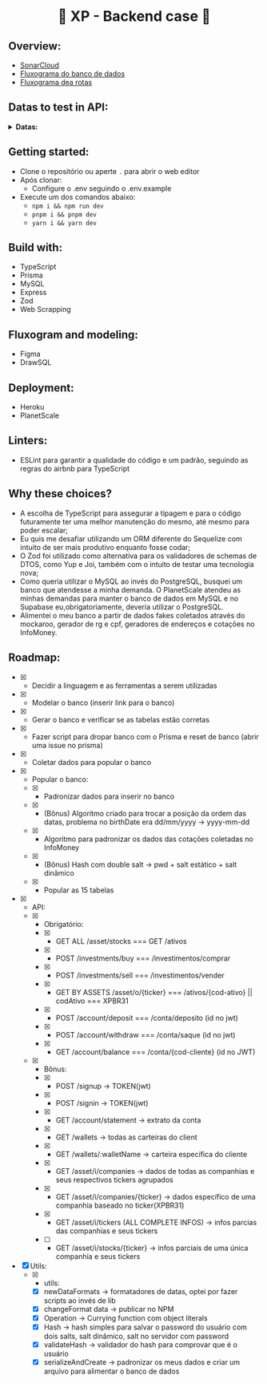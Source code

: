 <div align="center">
  <h1>🚀 XP - Backend case 🚀</h1>
</div align="center">

## Overview:
- [SonarCloud]()
- [Fluxograma do banco de dados](https://github.com/byneur4l/xp-case-back/blob/master/public/routes-fluxogram.png)
- [Fluxograma dea rotas](https://github.com/byneur4l/xp-case-back/blob/master/public/xp-bank-db-entities.png)


## Datas to test in API: 

<details>
  <summary><strong>Datas:</strong></summary>

  [
  {
    "id": 1,
    "email": "thassard0@bloomberg.com",
    "password": "ToWtCQHU0k",
    "first_name": "Tiler",
    "last_name": "Hassard",
    "birth_date": "1995/05/15",
    "gender": "Male",
    "balance": 20000000.0
  },\
  {
    "id": 2,
    "email": "epennings1@prweb.com",
    "password": "vTDQCN",
    "first_name": "Erastus",
    "last_name": "Pennings",
    "birth_date": "1998/04/06",
    "gender": "Male",
    "balance": 500000.0
  },\
  {
    "id": 3,
    "email": "ogreenshiels2@addtoany.com",
    "password": "XV31TYT",
    "first_name": "Olive",
    "last_name": "Greenshiels",
    "birth_date": "1993/08/25",
    "gender": "Female",
    "balance": 0.0
  },\
]
</details>

## Getting started:
- Clone o repositório ou aperte `.` para abrir o web editor
- Após clonar:
  - Configure o .env seguindo o .env.example
- Execute um dos comandos abaixo:
  - `npm i && npm run dev`
  - `pnpm i && pnpm dev`
  - `yarn i && yarn dev`

## Build with:
- TypeScript
- Prisma
- MySQL
- Express
- Zod
- Web Scrapping

## Fluxogram and modeling:
- Figma
- DrawSQL

## Deployment:
- Heroku
- PlanetScale

## Linters:
- ESLint para garantir a qualidade do código e um padrão, seguindo as regras do airbnb para TypeScript

## Why these choices?
- A escolha de TypeScript para assegurar a tipagem e para o código futuramente ter uma melhor manutenção do mesmo, até mesmo para poder escalar;
- Eu quis me desafiar utilizando um ORM diferente do Sequelize com intuito de ser mais produtivo enquanto fosse codar;
- O Zod foi utilizado como alternativa para os validadores de schemas de DTOS, como Yup e Joi, também com o intuito de testar uma tecnologia nova;
- Como queria utilizar o MySQL ao invés do PostgreSQL, busquei um banco que atendesse a minha demanda. O PlanetScale atendeu as minhas demandas para manter o banco de dados em MySQL e no Supabase eu,obrigatoriamente, deveria utilizar o PostgreSQL.
- Alimentei o meu banco a partir de dados fakes coletados através do mockaroo, gerador de rg e cpf, geradores de endereços e cotações no InfoMoney.

## Roadmap:

- [X] - Decidir a linguagem e as ferramentas a serem utilizadas
- [X] - Modelar o banco (inserir link para o banco)
- [X] - Gerar o banco e verificar se as tabelas estão corretas
- [X] - Fazer script para dropar banco com o Prisma e reset de banco (abrir uma issue no prisma)
- [X] - Coletar dados para popular o banco
- [X] - Popular o banco:
  - [X] - Padronizar dados para inserir no banco
  - [X] - (Bônus) Algoritmo criado para trocar a posição da ordem das datas, problema no birthDate era dd/mm/yyyy -> yyyy-mm-dd
  - [X] - Algoritmo para padronizar os dados das cotações coletadas no InfoMoney
  - [X] - (Bônus) Hash com double salt -> pwd + salt estático + salt dinâmico
  - [X] - Popular as 15 tabelas
- [X] - API:
  - [X] - Obrigatório:
    - [X] - GET ALL /asset/stocks === GET /ativos
    - [X] - POST /investments/buy === /investimentos/comprar
    - [X] - POST /investments/sell === /investimentos/vender
    - [X] - GET BY ASSETS /asset/o/{ticker} === /ativos/{cod-ativo} || codAtivo === XPBR31
    - [X] - POST /account/deposit === /conta/deposito (id no jwt)
    - [X] - POST /account/withdraw === /conta/saque (id no jwt)
    - [X] - GET /account/balance === /conta/{cod-cliente} (id no JWT)
  - [X] - Bônus: 
    - [X] - POST /signup -> TOKEN(jwt)
    - [X] - POST /signin -> TOKEN(jwt)
    - [X] - GET /account/statement -> extrato da conta
    - [X] - GET /wallets -> todas as carteiras do client
    - [X] - GET /wallets/:walletName -> carteira específica do cliente
    - [X] - GET /asset/i/companies  -> dados de todas as companhias e seus respectivos tickers agrupados
    - [X] - GET /asset/i/companies/{ticker} -> dados específico de uma companhia baseado no ticker(XPBR31)
    - [X] - GET /asset/i/tickers (ALL COMPLETE INFOS) -> infos parcias das companhias e seus tickers
    - [ ] - GET /asset/i/stocks/{ticker} -> infos parciais de uma única companhia e seus tickers
- [X] Utils:
  - [X] - utils:
    - [X] newDataFormats -> formatadores de datas, optei por fazer scripts ao invés de lib
    - [X] changeFormat data -> publicar no NPM
    - [X] Operation -> Currying function com object literals
    - [X] Hash -> hash simples para salvar o password do usuário com dois salts, salt dinâmico, salt no servidor com password
    - [X] validateHash -> validador do hash para comprovar que é o usuário
    - [X] serializeAndCreate -> padronizar os meus dados e criar um arquivo para alimentar o banco de dados
